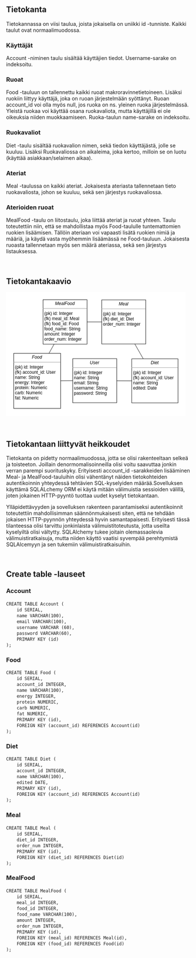 ## Tietokanta

Tietokannassa on viisi taulua, joista jokaisella on uniikki id -tunniste. Kaikki taulut ovat normaalimuodossa.

### Käyttäjät

Account -niminen taulu sisältää käyttäjien tiedot. Username-sarake on indeksoitu.

###  Ruoat

Food -tauluun on tallennettu kaikki ruoat makroravinnetietoineen. Lisäksi ruokiin liittyy käyttäjä, joka on ruoan järjestelmään syöttänyt. Ruoan account_id voi olla myös null, jos ruoka on ns. yleinen ruoka järjestelmässä. Yleistä ruokaa voi käyttää osana ruokavaliota, mutta käyttäjillä ei ole oikeuksia niiden muokkaamiseen. Ruoka-taulun name-sarake on indeksoitu.

### Ruokavaliot

Diet -taulu sisältää ruokavalion nimen, sekä tiedon käyttäjästä, jolle se kuuluu. Lisäksi Ruokavaliossa on aikaleima, joka kertoo, milloin se on luotu (käyttää asiakkaan/selaimen aikaa).

### Ateriat

Meal -taulussa on kaikki ateriat. Jokaisesta ateriasta tallennetaan tieto ruokavaliosta, johon se kuuluu, sekä sen järjestys ruokavaliossa.

### Aterioiden ruoat

MealFood -taulu on liitostaulu, joka liittää ateriat ja ruoat yhteen. Taulu toteutettiin niin, että se mahdollistaa myös Food-taululle tuntemattomien ruokien lisäämisen. Tällöin ateriaan voi vapaasti lisätä ruokien nimiä ja määriä, ja käydä vasta myöhemmin lisäämässä ne Food-tauluun. Jokaisesta ruoasta tallennetaan myös sen määrä ateriassa, sekä sen järjestys listauksessa.

<br>

## Tietokantakaavio
![Database](db-diagram.png)

<br>

## Tietokantaan liittyvät heikkoudet

Tietokanta on pidetty normaalimuodossa, jotta se olisi rakenteeltaan selkeä ja toisteeton. Joillain denormomalisoinneilla olisi voitu saavuttaa jonkin verran parempi suorituskyky. Erityisesti account_id -sarakkeiden lisääminen Meal- ja MealFood-tauluihin olisi vähentänyt näiden tietokohteiden autentikoinnin yhteydessä tehtävien SQL-kyselyiden määrää.Sovelluksen käyttämä SQLALchemy ORM ei käytä mitään välimuistia sessioiden välillä, joten jokainen HTTP-pyyntö tuottaa uudet kyselyt tietokantaan.

Ylläpidettävyyden ja sovelluksen rakenteen parantamiseksi autentikoinnit toteutettiin mahdollisimman säännönmukaisesti siten, että ne tehdään jokaisen HTTP-pyynnön yhteydessä hyvin samantapaisesti. Erityisesti tässä tilanteessa olisi tarvittu jonkinlaista välimuistitoteutusta, jotta useilta kyselyiltä olisi vältytty. SQLAlchemy tukee joitain olemassaolevia välimuistiratkaisuja, mutta niiden käyttö vaatisi syvempää perehtymistä SQLAlcemyyn ja sen tukemiin välimuistiratkaisuihin.

<br>

## Create table -lauseet

### Account
<pre><code>CREATE TABLE Account (
    id SERIAL,
    name VARCHAR(100),
    email VARCHAR(100),
    username VARCHAR (60),
    password VARCHAR(60),
    PRIMARY KEY (id)
);
</code></pre>

### Food

<pre><code>CREATE TABLE Food (
    id SERIAL,
    account_id INTEGER,
    name VARCHAR(100),
    energy INTEGER,
    protein NUMERIC,
    carb NUMERIC,
    fat NUMERIC,
    PRIMARY KEY (id),
    FOREIGN KEY (account_id) REFERENCES Account(id)
);
</code></pre>

### Diet

<pre><code>CREATE TABLE Diet (
    id SERIAL,
    account_id INTEGER,
    name VARCHAR(100),
    edited DATE,
    PRIMARY KEY (id),
    FOREIGN KEY (account_id) REFERENCES Account(id)
);
</code></pre>

### Meal

<pre><code>CREATE TABLE Meal (
    id SERIAL,
    diet_id INTEGER,
    order_num INTEGER,
    PRIMARY KEY (id),
    FOREIGN KEY (diet_id) REFERENCES Diet(id)
);
</code></pre>

### MealFood

<pre><code>CREATE TABLE MealFood (
    id SERIAL,
    meal_id INTEGER,
    food_id INTEGER,
    food_name VARCHAR(100),
    amount INTEGER,
    order_num INTEGER,
    PRIMARY KEY (id),
    FOREIGN KEY (meal_id) REFERENCES Meal(id),
    FOREIGN KEY (food_id) REFERENCES Food(id)
);
</code></pre>
